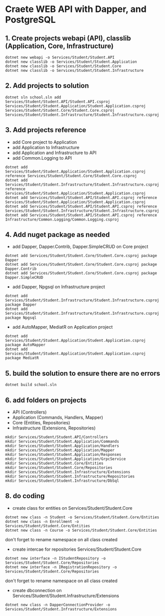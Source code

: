 # Craete WEB API with Dapper, and PostgreSQL
## 1. Create projects webapi (API), classlib (Application, Core, Infrastructure)

```
dotnet new webapi -o Services/Student/Student.API
dotnet new classlib -o Services/Student/Student.Application
dotnet new classlib -o Services/Student/Student.Core
dotnet new classlib -o Services/Student/Student.Infrastructure
```
## 2. Add projects to solution
```
dotnet sln school.sln add Services/Student/Student.API/Student.API.csproj Services/Student/Student.Application/Student.Application.csproj Services/Student/Student.Core/Student.Core.csproj Services/Student/Student.Infrastructure/Student.Infrastructure.csproj
```
## 3. Add projects reference
- add Core project to Application
- add Application to Infrastructure
- add Application and Infrastructure to API
- add Common.Logging to API
```
dotnet add Services/Student/Student.Application/Student.Application.csproj reference Services/Student/Student.Core/Student.Core.csproj
dotnet add Services/Student/Student.Infrastructure/Student.Infrastructure.csproj reference Services/Student/Student.Application/Student.Application.csproj
dotnet add Services/Student/Student.API/Student.API.csproj reference Services/Student/Student.Application/Student.Application.csproj
dotnet add Services/Student/Student.API/Student.API.csproj reference Services/Student/Student.Infrastructure/Student.Infrastructure.csproj
dotnet add Services/Student/Student.API/Student.API.csproj reference Infrastructure/Common.Logging/Common.Logging.csproj
```
## 4. Add nuget package as needed
- add Dapper, Dapper.Contrib, Dapper.SimpleCRUD on Core project
```
dotnet add Services/Student/Student.Core/Student.Core.csproj package Dapper
dotnet add Services/Student/Student.Core/Student.Core.csproj package Dapper.Contrib
dotnet add Services/Student/Student.Core/Student.Core.csproj package Dapper.SimpleCRUD
```
- add Dapper, Npgsql on Infrastructure project
```
dotnet add Services/Student/Student.Infrastructure/Student.Infrastructure.csproj package Dapper
dotnet add Services/Student/Student.Infrastructure/Student.Infrastructure.csproj package Npgsql
```
- add AutoMapper, MediatR on Application project
```
dotnet add Services/Student/Student.Application/Student.Application.csproj package AutoMapper
dotnet add Services/Student/Student.Application/Student.Application.csproj package MediatR
```
## 5. build the solution to ensure there are no errors
```
dotnet build school.sln
```
## 6. add folders on projects
- API (Controllers)
- Application (Commands, Handlers, Mapper)
- Core (Entities, Repositories)
- Infrastructure (Extensions, Repositories)
```
mkdir Services/Student/Student.API/Controllers
mkdir Services/Student/Student.Application/Commands
mkdir Services/Student/Student.Application/Handlers
mkdir Services/Student/Student.Application/Mapper
mkdir Services/Student/Student.Application/Responses
mkdir Services/Student/Student.Application/GrpcService
mkdir Services/Student/Student.Core/Entities
mkdir Services/Student/Student.Core/Repositories
mkdir Services/Student/Student.Infrastructure/Extensions
mkdir Services/Student/Student.Infrastructure/Repositories
mkdir Services/Student/Student.Infrastructure/DbSql
```
## 8. do coding
- create class for entities on Services/Student/Student.Core
```
dotnet new class -n Student -o Services/Student/Student.Core/Entities
dotnet new class -n Enrollment -o Services/Student/Student.Core/Entities
dotnet new class -n Course -o Services/Student/Student.Core/Entities
```
don't forget to rename namespace on all class created
- create intercae for repositories Services/Student/Student.Core
```
dotnet new interface -n IStudentRepository -o Services/Student/Student.Core/Repositories
dotnet new interface -n IRegistrationRepository -o Services/Student/Student.Core/Repositories
```
don't forget to rename namespace on all class created
- create dbconnection on Services/Student/Student.Infrastructure/Extensions
```
dotnet new class -n DapperConnectionProvider -o Services/Student/Student.Infrastructure/Extensions
```

